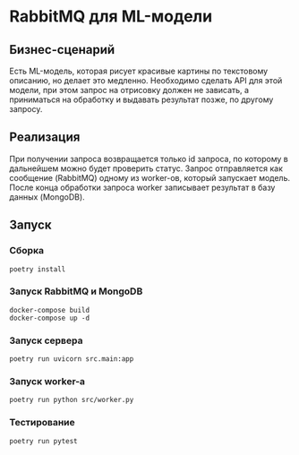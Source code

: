 # RabbitMQ для ML-модели

## Бизнес-сценарий

Есть ML-модель, которая рисует красивые картины по текстовому описанию, но делает это медленно. Необходимо сделать API для этой модели, при этом запрос на отрисовку должен не зависать, а приниматься на обработку и выдавать результат позже, по другому запросу.

## Реализация

При получении запроса возвращается только id запроса, по которому в дальнейшем можно будет проверить статус. Запрос отправляется как сообщение (RabbitMQ) одному из worker-ов, который запускает модель. После конца обработки запроса worker записывает результат в базу данных (MongoDB).

## Запуск

### Сборка

```
poetry install
```

### Запуск RabbitMQ и MongoDB

```
docker-compose build
docker-compose up -d
```

### Запуск сервера

```
poetry run uvicorn src.main:app
```

### Запуск worker-а

```
poetry run python src/worker.py
```

### Тестирование

```
poetry run pytest
```